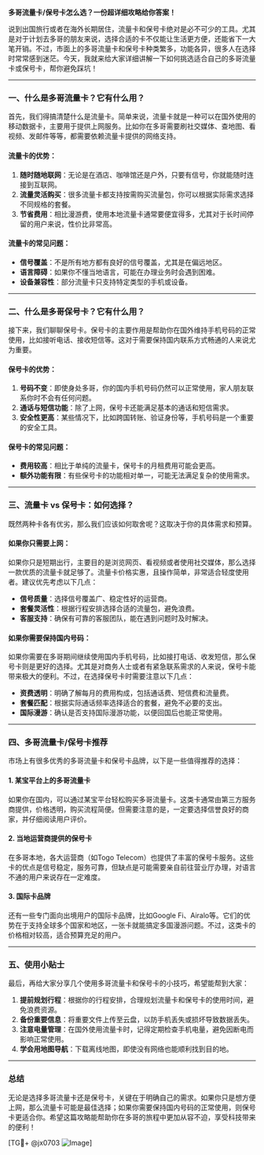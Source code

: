 **多哥流量卡/保号卡怎么选？一份超详细攻略给你答案！**

说到出国旅行或者在海外长期居住，流量卡和保号卡绝对是必不可少的工具。尤其是对于计划去多哥的朋友来说，选择合适的卡不仅能让生活更方便，还能省下一大笔开销。不过，市面上的多哥流量卡和保号卡种类繁多，功能各异，很多人在选择时常常感到迷茫。今天，我就来给大家详细讲解一下如何挑选适合自己的多哥流量卡或保号卡，帮你避免踩坑！

---

### 一、什么是多哥流量卡？它有什么用？

首先，我们得搞清楚什么是流量卡。简单来说，流量卡就是一种可以在国外使用的移动数据卡，主要用于提供上网服务。比如你在多哥需要刷社交媒体、查地图、看视频、发邮件等等，都需要依赖流量卡提供的网络支持。

#### 流量卡的优势：
1. **随时随地联网**：无论是在酒店、咖啡馆还是户外，只要有信号，你就能随时连接到互联网。
2. **流量灵活购买**：很多流量卡都支持按需购买流量包，你可以根据实际需求选择不同规格的套餐。
3. **节省费用**：相比漫游费，使用本地流量卡通常要便宜得多，尤其对于长时间停留的用户来说，性价比非常高。

#### 流量卡的常见问题：
- **信号覆盖**：不是所有地方都有良好的信号覆盖，尤其是在偏远地区。
- **语言障碍**：如果你不懂当地语言，可能在办理业务时会遇到困难。
- **设备兼容性**：部分流量卡只支持特定类型的手机或设备。

---

### 二、什么是多哥保号卡？它有什么用？

接下来，我们聊聊保号卡。保号卡的主要作用是帮助你在国外维持手机号码的正常使用，比如接听电话、接收短信等。这对于需要保持国内联系方式畅通的人来说尤为重要。

#### 保号卡的优势：
1. **号码不变**：即使身处多哥，你的国内手机号码仍然可以正常使用，家人朋友联系你时不会有任何问题。
2. **通话与短信功能**：除了上网，保号卡还能满足基本的通话和短信需求。
3. **安全性更高**：某些情况下，比如跨国转账、验证身份等，手机号码是一个重要的安全工具。

#### 保号卡的常见问题：
- **费用较高**：相比于单纯的流量卡，保号卡的月租费用可能会更高。
- **额外功能有限**：有些保号卡的功能相对单一，可能无法满足复杂的使用需求。

---

### 三、流量卡 vs 保号卡：如何选择？

既然两种卡各有优劣，那么我们应该如何取舍呢？这取决于你的具体需求和预算。

#### 如果你只需要上网：
如果你只是短期出行，主要目的是浏览网页、看视频或者使用社交媒体，那么选择一款优质的流量卡就足够了。流量卡价格实惠，且操作简单，非常适合轻度使用者。建议优先考虑以下几点：
- **信号质量**：选择信号覆盖广、稳定性好的运营商。
- **套餐灵活性**：根据行程安排选择合适的流量包，避免浪费。
- **客服支持**：确保有可靠的客服团队，能在遇到问题时及时解决。

#### 如果你需要保持国内号码：
如果你需要在多哥期间继续使用国内手机号码，比如接打电话、收发短信，那么保号卡则是更好的选择。尤其是对商务人士或者有紧急联系需求的人来说，保号卡能带来极大的便利。不过，在选择保号卡时需要注意以下几点：
- **资费透明**：明确了解每月的费用构成，包括通话费、短信费和流量费。
- **套餐匹配**：根据实际通话频率选择适合的套餐，避免不必要的支出。
- **国际漫游**：确认是否支持国际漫游功能，以便回国后也能正常使用。

---

### 四、多哥流量卡/保号卡推荐

市场上有很多优秀的多哥流量卡和保号卡品牌，以下是一些值得推荐的选择：

#### 1. **某宝平台上的多哥流量卡**
如果你在国内，可以通过某宝平台轻松购买多哥流量卡。这类卡通常由第三方服务商提供，价格透明，购买流程简便。但需要注意的是，一定要选择信誉良好的商家，并仔细阅读用户评价。

#### 2. **当地运营商提供的保号卡**
在多哥本地，各大运营商（如Togo Telecom）也提供了丰富的保号卡服务。这些卡的优点是信号稳定，服务可靠，但缺点是可能需要亲自前往营业厅办理，对语言不通的用户来说存在一定难度。

#### 3. **国际卡品牌**
还有一些专门面向出境用户的国际卡品牌，比如Google Fi、Airalo等。它们的优势在于支持全球多个国家和地区，一张卡就能搞定多国漫游问题。不过，这类卡的价格相对较高，适合预算充足的用户。

---

### 五、使用小贴士

最后，再给大家分享几个使用多哥流量卡和保号卡的小技巧，希望能帮到大家：

1. **提前规划行程**：根据你的行程安排，合理规划流量卡和保号卡的使用时间，避免浪费资源。
2. **备份重要信息**：将重要文件上传至云盘，以防手机丢失或损坏导致数据丢失。
3. **注意电量管理**：在国外使用流量卡时，记得定期检查手机电量，避免因断电而影响正常使用。
4. **学会用地图导航**：下载离线地图，即使没有网络也能顺利找到目的地。

---

### 总结

无论是选择多哥流量卡还是保号卡，关键在于明确自己的需求。如果你只是想方便上网，那么流量卡可能是最佳选择；如果你需要保持国内号码的正常使用，则保号卡更适合你。希望这篇攻略能帮助你在多哥的旅程中更加从容不迫，享受科技带来的便利！

[TG💪+ @jx0703 ![Image](https://github.com/user-attachments/assets/dbca1d08-cadb-493c-b0ec-ad6f7a83f270)]